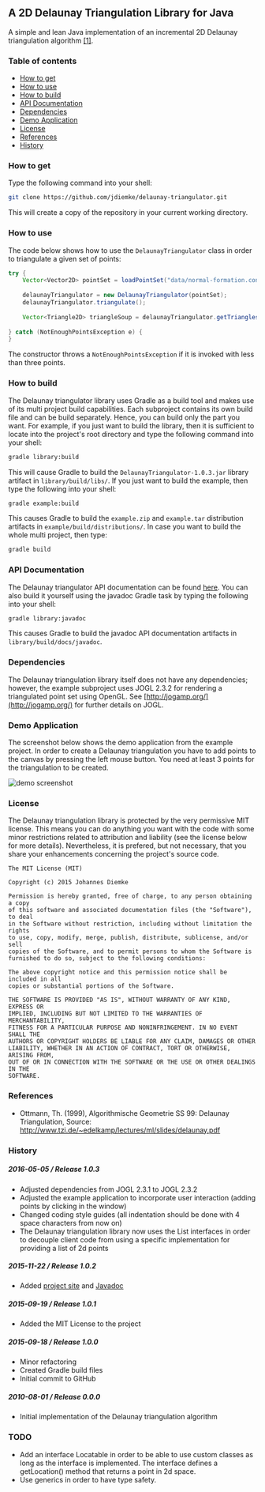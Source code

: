 ## A 2D Delaunay Triangulation Library for Java
A simple and lean Java implementation of an incremental 2D Delaunay triangulation algorithm [[1]](#paper).
### Table of contents
-   [How to get](#how-to-get)
-   [How to use](#how-to-use)
-   [How to build](#how-to-build)
-   [API Documentation](#api-documentation)
-   [Dependencies](#dependencies)
-   [Demo Application](#demo-application)
-   [License](#license)
-   [References](#references)
-   [History](#history)

### How to get
Type the following command into your shell:
```bash
git clone https://github.com/jdiemke/delaunay-triangulator.git
```
This will create a copy of the repository in your current working directory.
### How to use
The code below shows how to use the `DelaunayTriangulator` class in order to triangulate a given set of points:
```java
try {
    Vector<Vector2D> pointSet = loadPointSet("data/normal-formation.conf");
    
    delaunayTriangulator = new DelaunayTriangulator(pointSet);
    delaunayTriangulator.triangulate();
    
    Vector<Triangle2D> triangleSoup = delaunayTriangulator.getTriangles();
    
} catch (NotEnoughPointsException e) {
}
```
The constructor throws a `NotEnoughPointsException` if it is invoked with less than three points.
### How to build
The Delaunay triangulator library uses Gradle as a build tool and makes use of its multi project build capabilities. Each subproject contains its own build file and can be build separately. Hence, you can build only the part you want. For example, if you just want to build the library, then it is sufficient to locate into the project's root directory and type the following command into your shell:
```bash
gradle library:build
```
This will cause Gradle to build the `DelaunayTriangulator-1.0.3.jar` library artifact in `library/build/libs/`. If you just want to build the example, then type the following into your shell:
```bash
gradle example:build
```
This causes Gradle to build the `example.zip` and `example.tar` distribution artifacts in `example/build/distributions/`. In case you want to build the whole multi project, then type:
```bash
gradle build
```
### API Documentation
The Delaunay triangulator API documentation can be found [here](http://jdiemke.github.io/delaunay-triangulator/javadoc). You can also build it yourself using the javadoc Gradle task by typing the following into your shell:
```bash
gradle library:javadoc
```
This causes Gradle to build the javadoc API documentation artifacts in `library/build/docs/javadoc`.
### Dependencies
The Delaunay triangulation library itself does not have any dependencies; however, the example subproject uses JOGL 2.3.2 for rendering a triangulated point set using OpenGL. See [http://jogamp.org/](http://jogamp.org/) for further details on JOGL.
### Demo Application
The screenshot below shows the demo application from the example project. In order to create a Delaunay triangulation you have to add points to the canvas by pressing the left mouse button. You need at least 3 points for the triangulation to be created.

![demo screenshot](https://raw.githubusercontent.com/jdiemke/delaunay-triangulator/master/images/example_application.png "Demo Application")
### License
The Delaunay triangulation library is protected by the very permissive MIT license. This means you can do anything you want with the code with some minor restrictions related to attribution and liability (see the license below for more details). Nevertheless, it is prefered, but not necessary, that you share your enhancements concerning the project's source code.
```
The MIT License (MIT)

Copyright (c) 2015 Johannes Diemke

Permission is hereby granted, free of charge, to any person obtaining a copy
of this software and associated documentation files (the "Software"), to deal
in the Software without restriction, including without limitation the rights
to use, copy, modify, merge, publish, distribute, sublicense, and/or sell
copies of the Software, and to permit persons to whom the Software is
furnished to do so, subject to the following conditions:

The above copyright notice and this permission notice shall be included in all
copies or substantial portions of the Software.

THE SOFTWARE IS PROVIDED "AS IS", WITHOUT WARRANTY OF ANY KIND, EXPRESS OR
IMPLIED, INCLUDING BUT NOT LIMITED TO THE WARRANTIES OF MERCHANTABILITY,
FITNESS FOR A PARTICULAR PURPOSE AND NONINFRINGEMENT. IN NO EVENT SHALL THE
AUTHORS OR COPYRIGHT HOLDERS BE LIABLE FOR ANY CLAIM, DAMAGES OR OTHER
LIABILITY, WHETHER IN AN ACTION OF CONTRACT, TORT OR OTHERWISE, ARISING FROM,
OUT OF OR IN CONNECTION WITH THE SOFTWARE OR THE USE OR OTHER DEALINGS IN THE
SOFTWARE.
```
### References
-   <a name="paper"></a>Ottmann, Th. (1999), Algorithmische Geometrie SS 99: Delaunay Triangulation, Source: http://www.tzi.de/~edelkamp/lectures/ml/slides/delaunay.pdf

### History
##### 2016-05-05 / Release 1.0.3
-   Adjusted dependencies from JOGL 2.3.1 to JOGL 2.3.2
-   Adjusted the example application to incorporate user interaction (adding points by clicking in the window)
-   Changed coding style guides (all indentation should be done with 4 space characters from now on)
-   The Delaunay triangulation library now uses the List interfaces in order to decouple client code from using a specific implementation for providing a list of 2d points 

##### 2015-11-22 / Release 1.0.2
-   Added [project site](http://jdiemke.github.io/delaunay-triangulator) and [Javadoc](http://jdiemke.github.io/delaunay-triangulator/javadoc)

##### 2015-09-19 / Release 1.0.1
-   Added the MIT License to the project

##### 2015-09-18 / Release 1.0.0
-   Minor refactoring
-   Created Gradle build files
-   Initial commit to GitHub

##### 2010-08-01 / Release 0.0.0
-   Initial implementation of the Delaunay triangulation algorithm

### TODO
-   Add an interface Locatable in order to be able to use custom classes as long as the interface is implemented. The interface defines a getLocation() method that returns a point in 2d space.
-   Use generics in order to have type safety.
